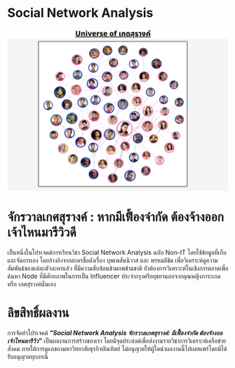 # Social Network Analysis  
![](https://github.com/PamVarPun/sna_project/blob/main/image/cover.png)

# จักรวาลเกศสุรางค์ : หากมีเฟื้องจำกัด ต้องจ้างออกเจ้าไหนมารีวิวดี
เป็นหนึ่งในโปรเจคต์การเรียนวิชา Social Network Analysis ฉบับ Non-IT โดยใช้ข้อมูลที่เก็บและจัดการเอง โดยอ้างอิงจากละครชื่อดังเรื่อง บุพเพสันนิวาส และ พรหมลิขิต เพื่อวิเคราะห์ดูความสัมพันธ์ของแต่ละตัวละครแล้ว ที่มีความซับซ้อนข้ามภพข้ามชาติ ยังต้องการวิเคราะห์ในเชิงการตลาดเพื่อค้นหา Node ที่มีศักยภาพในการเป็น Influencer ประจำกรุงศรีอยุธยานอกจากคุณหญิงการะเกด หรือ เกศสุรางค์นั่นเอง

# ลิขสิทธิ์ผลงาน
การจัดทำโปรเจคต์ ***"Social Network Analysis จักรวาลเกศสุรางค์: มีเฟื้องจำกัด ต้องจ้างออเจ้าไหนมารีวิว"*** เป็นผลงานการสร้างของเรา โดยมีจุดประสงค์เพื่อส่งงานรายวิชาการวิเคราะห์เครือข่ายสังคม ภายใต้การดูแลของมหาวิทยาลัยธุรกิจบัณฑิตย์ ไม่อนุญาตให้ผู้ใดนำผลงานนี้ไปเผยแพร่โดยมิได้รับอนุญาตทุกกรณี


